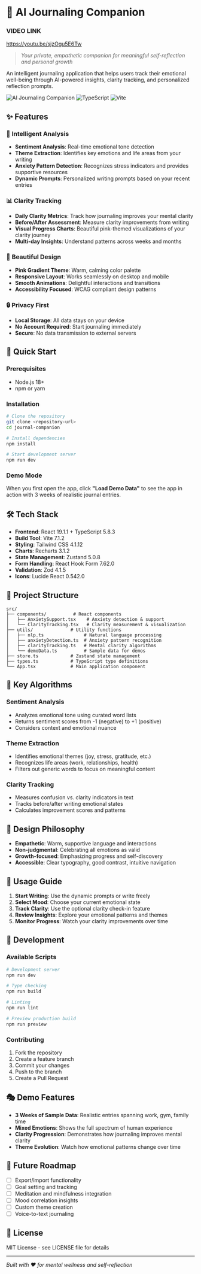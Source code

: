 # 🌸 AI Journaling Companion

### VIDEO LINK
https://youtu.be/sjzOgu5E6Tw
> *Your private, empathetic companion for meaningful self-reflection and personal growth*

An intelligent journaling application that helps users track their emotional well-being through AI-powered insights, clarity tracking, and personalized reflection prompts.

![AI Journaling Companion](https://img.shields.io/badge/React-18.3.1-61DAFB?style=flat-square&logo=react) ![TypeScript](https://img.shields.io/badge/TypeScript-5.8.3-3178C6?style=flat-square&logo=typescript) ![Vite](https://img.shields.io/badge/Vite-7.1.2-646CFF?style=flat-square&logo=vite)

## ✨ Features

### 🧠 **Intelligent Analysis**
- **Sentiment Analysis**: Real-time emotional tone detection
- **Theme Extraction**: Identifies key emotions and life areas from your writing
- **Anxiety Pattern Detection**: Recognizes stress indicators and provides supportive resources
- **Dynamic Prompts**: Personalized writing prompts based on your recent entries

### 📊 **Clarity Tracking**
- **Daily Clarity Metrics**: Track how journaling improves your mental clarity
- **Before/After Assessment**: Measure clarity improvements from writing
- **Visual Progress Charts**: Beautiful pink-themed visualizations of your clarity journey
- **Multi-day Insights**: Understand patterns across weeks and months

### 🎨 **Beautiful Design**
- **Pink Gradient Theme**: Warm, calming color palette
- **Responsive Layout**: Works seamlessly on desktop and mobile
- **Smooth Animations**: Delightful interactions and transitions
- **Accessibility Focused**: WCAG compliant design patterns

### 🔒 **Privacy First**
- **Local Storage**: All data stays on your device
- **No Account Required**: Start journaling immediately
- **Secure**: No data transmission to external servers

## 🚀 Quick Start

### Prerequisites
- Node.js 18+ 
- npm or yarn

### Installation

```bash
# Clone the repository
git clone <repository-url>
cd journal-companion

# Install dependencies
npm install

# Start development server
npm run dev
```

### Demo Mode
When you first open the app, click **"Load Demo Data"** to see the app in action with 3 weeks of realistic journal entries.

## 🛠️ Tech Stack

- **Frontend**: React 19.1.1 + TypeScript 5.8.3
- **Build Tool**: Vite 7.1.2
- **Styling**: Tailwind CSS 4.1.12
- **Charts**: Recharts 3.1.2
- **State Management**: Zustand 5.0.8
- **Form Handling**: React Hook Form 7.62.0
- **Validation**: Zod 4.1.5
- **Icons**: Lucide React 0.542.0

## 📁 Project Structure

```
src/
├── components/          # React components
│   ├── AnxietySupport.tsx    # Anxiety detection & support
│   └── ClarityTracking.tsx   # Clarity measurement & visualization
├── utils/              # Utility functions
│   ├── nlp.ts               # Natural language processing
│   ├── anxietyDetection.ts  # Anxiety pattern recognition
│   ├── clarityTracking.ts   # Mental clarity algorithms
│   └── demoData.ts          # Sample data for demos
├── store.ts            # Zustand state management
├── types.ts            # TypeScript type definitions
└── App.tsx             # Main application component
```

## 🎯 Key Algorithms

### Sentiment Analysis
- Analyzes emotional tone using curated word lists
- Returns sentiment scores from -1 (negative) to +1 (positive)
- Considers context and emotional nuance

### Theme Extraction
- Identifies emotional themes (joy, stress, gratitude, etc.)
- Recognizes life areas (work, relationships, health)
- Filters out generic words to focus on meaningful content

### Clarity Tracking
- Measures confusion vs. clarity indicators in text
- Tracks before/after writing emotional states
- Calculates improvement scores and patterns

## 🎨 Design Philosophy

- **Empathetic**: Warm, supportive language and interactions
- **Non-judgmental**: Celebrating all emotions as valid
- **Growth-focused**: Emphasizing progress and self-discovery
- **Accessible**: Clear typography, good contrast, intuitive navigation

## 📱 Usage Guide

1. **Start Writing**: Use the dynamic prompts or write freely
2. **Select Mood**: Choose your current emotional state
3. **Track Clarity**: Use the optional clarity check-in feature
4. **Review Insights**: Explore your emotional patterns and themes
5. **Monitor Progress**: Watch your clarity improvements over time

## 🔧 Development

### Available Scripts

```bash
# Development server
npm run dev

# Type checking
npm run build

# Linting
npm run lint

# Preview production build
npm run preview
```

### Contributing
1. Fork the repository
2. Create a feature branch
3. Commit your changes
4. Push to the branch
5. Create a Pull Request

## 🎭 Demo Features

- **3 Weeks of Sample Data**: Realistic entries spanning work, gym, family time
- **Mixed Emotions**: Shows the full spectrum of human experience
- **Clarity Progression**: Demonstrates how journaling improves mental clarity
- **Theme Evolution**: Watch how emotional patterns change over time

## 🌟 Future Roadmap

- [ ] Export/import functionality
- [ ] Goal setting and tracking
- [ ] Meditation and mindfulness integration
- [ ] Mood correlation insights
- [ ] Custom theme creation
- [ ] Voice-to-text journaling

## 📄 License

MIT License - see LICENSE file for details

---

*Built with ❤️ for mental wellness and self-reflection*
